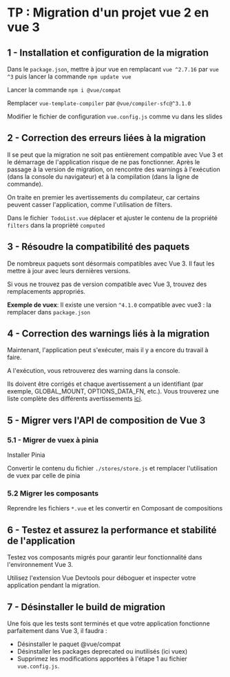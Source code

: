 # TP : Migration d'un projet vue 2 en vue 3

## 1 - Installation et configuration de la migration

Dans le `package.json`, mettre à jour vue en remplacant `vue ^2.7.16` par `vue ^3` puis lancer la commande `npm update vue`

Lancer la commande `npm i @vue/compat`

Remplacer `vue-template-compiler` par `@vue/compiler-sfc@^3.1.0`

Modifier le fichier de configuration `vue.config.js` comme vu dans les slides 

## 2 - Correction des erreurs liées à la migration 

Il se peut que la migration ne soit pas entièrement compatible avec Vue 3 et le démarrage de l'application risque de ne pas fonctionner. Après le passage à la version de migration, on rencontre des warnings à l'exécution (dans la console du navigateur) et à la compilation (dans la ligne de commande). 

On traite en premier les avertissements du compilateur, car certains peuvent casser l'application, comme l'utilisation de filters.

Dans le fichier` TodoList.vue` déplacer et ajuster le contenu de la propriété `filters` dans la proprièté `computed` 

## 3 - Résoudre la compatibilité des paquets
De nombreux paquets sont désormais compatibles avec Vue 3. Il faut les mettre à jour avec leurs dernières versions. 

Si vous ne trouvez pas de version compatible avec Vue 3, trouvez des remplacements appropriés.

**Exemple de vuex**: Il existe une version `^4.1.0` compatible avec vue3 : la remplacer dans `package.json`

## 4 - Correction des warnings liés à la migration
Maintenant, l'application peut s'exécuter, mais il y a encore du travail à faire. 

A l'exécution, vous retrouverez des warning dans la console. 

Ils doivent être corrigés et chaque avertissement a un identifiant (par exemple, GLOBAL_MOUNT, OPTIONS_DATA_FN, etc.). Vous trouverez une liste complète des différents avertissements [ici](https://v3-migration.vuejs.org/migration-build.html#compatibility-types).

## 5 - Migrer vers l'API de composition de Vue 3

### 5.1 - Migrer de vuex à pinia
Installer Pinia

Convertir le contenu du fichier `./stores/store.js` et remplacer l'utilisation de vuex par celle de pinia

### 5.2 Migrer les composants
Reprendre les fichiers `*.vue` et les convertir en Composant de compositions 

## 6 - Testez et assurez la performance et stabilité de l'application
Testez vos composants migrés pour garantir leur fonctionnalité dans l'environnement Vue 3. 

Utilisez l'extension Vue Devtools pour déboguer et inspecter votre application pendant la migration.

## 7 - Désinstaller le build de migration
Une fois que les tests sont terminés et que votre application fonctionne parfaitement dans Vue 3, il faudra :
- Désinstaller le paquet @vue/compat
- Désinstaller les packages deprecated ou inutilisés (ici vuex)
- Supprimez les modifications apportées à l'étape 1 au fichier `vue.config.js`.